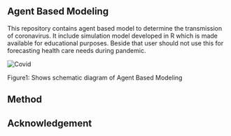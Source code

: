 
## Agent Based Modeling
This repository contains agent based model to determine the transmission of coronavirus. It include simulation model developed in R which is made available for educational purposes. Beside that user should not use this for forecasting health care needs during pandemic.

![Covid](https://user-images.githubusercontent.com/15358343/124605871-14c25580-de8c-11eb-92d1-67811ff00f40.png)

Figure1: Shows schematic diagram of Agent Based Modeling

## Method

## Acknowledgement
